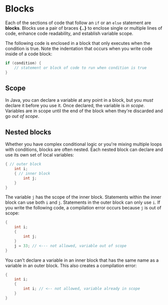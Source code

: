 # Blocks

Each of the sections of code that follow an `if` or an `else` statement are **blocks**. Blocks use a pair of braces **{..}** to enclose single or multiple lines of code, enhance code readability, and establish variable scope.

The following code is enclosed in a block that only executes when the condition is true. Note the indentation that occurs when you write code inside of a code block:

```java
if (condition) {
    // statement or block of code to run when condition is true
}
```

## Scope
In Java, you can declare a variable at any point in a block, but you _must_ declare it before you use it. Once declared, the variable is _in scope_. Variables are in scope until the end of the block when they're discarded and go _out of scope_.

## Nested blocks
Whether you have complex conditional logic or you're mixing multiple loops with conditions, blocks are often nested. Each nested block can declare and use its own set of local variables:

```java
{ // outer block
    int i;
    { // inner block
        int j;
    }
}
```

The variable `j` has the scope of the inner block. Statements within the inner block can use both `i` and `j`. Statements in the outer block can only use `i`. If you write the following code, a compilation error occurs because `j` is out of scope:

```java
{
    int i;
    {
        int j;
    }
    j = 33; // <--- not allowed, variable out of scope
}
```

You can't declare a variable in an inner block that has the same name as a variable in an outer block. This also creates a compilation error:

```java
{
    int i;
    {
        int i; // <-- not allowed, variable already in scope
    }
}
```